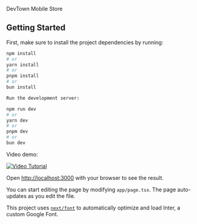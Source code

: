 DevTown Mobile Store
## Getting Started
First, make sure to install the project dependencies by running:

```bash
npm install
# or
yarn install
# or
pnpm install
# or
bun install

Run the development server:

npm run dev
# or
yarn dev
# or
pnpm dev
# or
bun dev
```

Video demo:

[![Video Tutorial](https://res.cloudinary.com/diynkxbpc/video/upload/v1703311807/Recording_2023-12-23_104704_1_pqoihe.jpg)](https://res.cloudinary.com/diynkxbpc/video/upload/v1703311807/Recording_2023-12-23_104704_1_pqoihe.mp4)

Open [http://localhost:3000](http://localhost:3000) with your browser to see the result.

You can start editing the page by modifying `app/page.tsx`. The page auto-updates as you edit the file.

This project uses [`next/font`](https://nextjs.org/docs/basic-features/font-optimization) to automatically optimize and load Inter, a custom Google Font.

